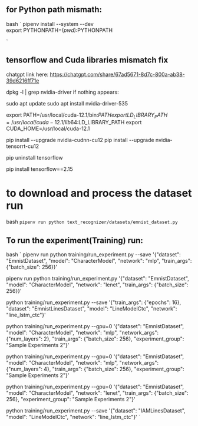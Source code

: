 ## for Python path mismath:
bash
`
pipenv install --system --dev  
export PYTHONPATH=$(pwd):$PYTHONPATH

`
## tensorflow and Cuda libraries mismatch fix
chatgpt link here:
https://chatgpt.com/share/67ad5671-8d7c-800a-ab38-39d6216ff71e

dpkg -l | grep nvidia-driver
if nothing appears:

sudo apt update
sudo apt install nvidia-driver-535

export PATH=/usr/local/cuda-12.1/bin:$PATH
export LD_LIBRARY_PATH=/usr/local/cuda-12.1/lib64:$LD_LIBRARY_PATH
export CUDA_HOME=/usr/local/cuda-12.1

pip install --upgrade nvidia-cudnn-cu12
pip install --upgrade nvidia-tensorrt-cu12

pip uninstall tensorflow

pip install tensorflow==2.15

# to download and process the dataset run
bash
`
pipenv run python text_recognizer/datasets/emnist_dataset.py
`

## To run the experiment(Training) run:
bash
`
pipenv run python training/run_experiment.py --save '{"dataset": "EmnistDataset", "model": "CharacterModel", "network": "mlp",  "train_args": {"batch_size": 256}}'


pipenv run python training/run_experiment.py '{"dataset": "EmnistDataset", "model": "CharacterModel", "network": "lenet",  "train_args": {"batch_size": 256}}' 

python training/run_experiment.py --save '{"train_args": {"epochs": 16}, "dataset": "EmnistLinesDataset", "model": "LineModelCtc", "network": "line_lstm_ctc"}'

python training/run_experiment.py --gpu=0 '{"dataset": "EmnistDataset", "model": "CharacterModel", "network": "mlp", "network_args": {"num_layers": 2}, "train_args": {"batch_size": 256}, "experiment_group": "Sample Experiments 2"}'

python training/run_experiment.py --gpu=0 '{"dataset": "EmnistDataset", "model": "CharacterModel", "network": "mlp", "network_args": {"num_layers": 4}, "train_args": {"batch_size": 256}, "experiment_group": "Sample Experiments 2"}'


python training/run_experiment.py --gpu=0 '{"dataset": "EmnistDataset", "model": "CharacterModel", "network": "lenet", "train_args": {"batch_size": 256}, "experiment_group": "Sample Experiments 2"}'

python training/run_experiment.py --save '{"dataset": "IAMLinesDataset", "model": "LineModelCtc", "network": "line_lstm_ctc"}'
`